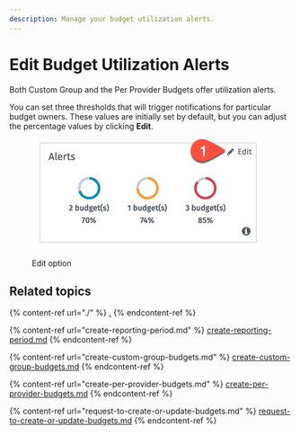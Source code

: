 ```yaml
---
description: Manage your budget utilization alerts.
---
```


# Edit Budget Utilization Alerts

Both Custom Group and the Per Provider Budgets offer utilization alerts.&#x20;

You can set three thresholds that will trigger notifications for particular budget owners. These values are initially set by default, but you can adjust the percentage values by clicking **Edit**.

<figure><img src="../../../.gitbook/assets/image (112).png" alt=""><figcaption><p>Edit option</p></figcaption></figure>

## Related topics

{% content-ref url="./" %}
[.](./)
{% endcontent-ref %}

{% content-ref url="create-reporting-period.md" %}
[create-reporting-period.md](create-reporting-period.md)
{% endcontent-ref %}

{% content-ref url="create-custom-group-budgets.md" %}
[create-custom-group-budgets.md](create-custom-group-budgets.md)
{% endcontent-ref %}

{% content-ref url="create-per-provider-budgets.md" %}
[create-per-provider-budgets.md](create-per-provider-budgets.md)
{% endcontent-ref %}

{% content-ref url="request-to-create-or-update-budgets.md" %}
[request-to-create-or-update-budgets.md](request-to-create-or-update-budgets.md)
{% endcontent-ref %}
